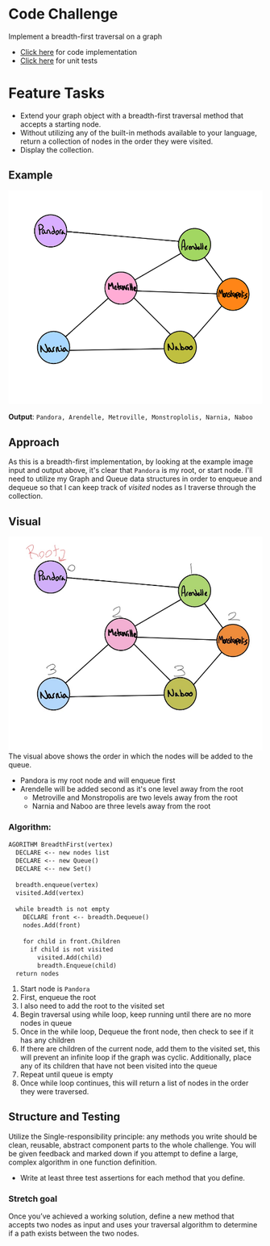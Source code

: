 # Code Challenge
Implement a breadth-first traversal on a graph

- [Click here](./breadth_first.py) for code implementation
- [Click here](../tests/test_breadth_first.py) for unit tests
# Feature Tasks
- Extend your graph object with a breadth-first traversal method that accepts a starting node. 
- Without utilizing any of the built-in methods available to your language, return a collection of nodes in the order they were visited. 
- Display the collection.

## Example
![example-graph](img/graph.png)

**Output**: 
`Pandora, Arendelle, Metroville, Monstroplolis, Narnia, Naboo`

## Approach
As this is a breadth-first implementation, by looking at the example image input and output above, it's clear that `Pandora` is my root, or start node. I'll need to utilize my Graph and Queue data structures in order to enqueue and dequeue so that I can keep track of _visited_ nodes as I traverse through the collection. 

## Visual
![visual](img/graph.jpg)
The visual above shows the order in which the nodes will be added to the queue. 
- Pandora is my root node and will enqueue first
- Arendelle will be added second as it's one level away from the root
  - Metroville and Monstropolis are two levels away from the root
  - Narnia and Naboo are three levels away from the root

### Algorithm:
```
AGORITHM BreadthFirst(vertex)
  DECLARE <-- new nodes list
  DECLARE <-- new Queue()
  DECLARE <-- new Set()
  
  breadth.enqueue(vertex)
  visited.Add(vertex)

  while breadth is not empty
    DECLARE front <-- breadth.Dequeue()
    nodes.Add(front)

    for child in front.Children
      if child is not visited
        visited.Add(child)
        breadth.Enqueue(child)
  return nodes
```
1. Start node is `Pandora`
2. First, enqueue the root
3. I also need to add the root to the visited set
4. Begin traversal using while loop, keep running until there are no more nodes in queue
5. Once in the while loop, Dequeue the front node, then check to see if it has any children
6. If there are children of the current node, add them to the visited set, this will prevent an infinite loop if the graph was cyclic. Additionally, place any of its children that have not been visited into the queue
7. Repeat until queue is empty
8. Once while loop continues, this will return a list of nodes in the order they were traversed.

## Structure and Testing
Utilize the Single-responsibility principle: any methods you write should be clean, reusable, abstract component parts to the whole challenge. You will be given feedback and marked down if you attempt to define a large, complex algorithm in one function definition.

- Write at least three test assertions for each method that you define.

### Stretch goal
Once you’ve achieved a working solution, define a new method that accepts two nodes as input and uses your traversal algorithm to determine if a path exists between the two nodes.
